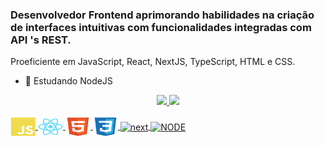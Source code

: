 ### Desenvolvedor Frontend aprimorando habilidades na criação de interfaces intuitivas com funcionalidades integradas com API 's REST.

Proeficiente em JavaScript, React, NextJS, TypeScript, HTML e CSS.
 - 📖 Estudando NodeJS

<div align="center">
  <a href="https://github.com/wallace-lw">
  <img height="160em" src="https://github-readme-stats.vercel.app/api?username=wallace-lw&show_icons=true&theme=dracula&include_all_commits=true&count_private=true"/>
  <img height="160em" src="https://github-readme-stats.vercel.app/api/top-langs/?username=wallace-lw&layout=compact&langs_count=7&theme=dracula"/>
</div>

<div style="display: inline_block"><br>
  <img align="center" alt="Js" height="30" width="40" src="https://raw.githubusercontent.com/devicons/devicon/master/icons/javascript/javascript-plain.svg">
  <img align="center" alt="React" height="30" width="40" src="https://raw.githubusercontent.com/devicons/devicon/master/icons/react/react-original.svg">
  <img align="center" alt="HTML" height="30" width="40" src="https://raw.githubusercontent.com/devicons/devicon/master/icons/html5/html5-original.svg">
  <img align="center" alt="CSS" height="30" width="40" src="https://raw.githubusercontent.com/devicons/devicon/master/icons/css3/css3-original.svg">
  <img align="center" alt="next" height="30" width="40" src="https://cdn.jsdelivr.net/gh/devicons/devicon/icons/nextjs/nextjs-original-wordmark.svg"  />
  <img align="center" alt="NODE" height="30" width="40" src="https://cdn.jsdelivr.net/gh/devicons/devicon/icons/typescript/typescript-plain.svg">
</div>


